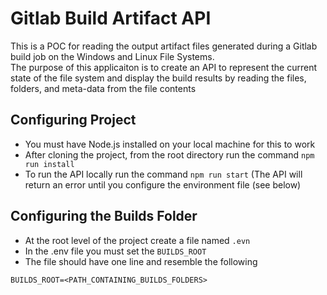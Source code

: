# Gitlab Build Artifact API
This is a POC for reading the output artifact files generated during a Gitlab build job on the Windows and Linux File Systems.  
The purpose of this applicaiton is to create an API to represent the current state of the file system and display the build results by reading the files, folders, and meta-data from the file contents

## Configuring Project
- You must have Node.js installed on your local machine for this to work
- After cloning the project, from the root directory run the command ```npm run install```
- To run the API locally run the command ```npm run start``` (The API will return an error until you configure the environment file (see below)

## Configuring the Builds Folder
- At the root level of the project create a file named ```.evn```
- In the .env file you must set the ```BUILDS_ROOT```
- The file should have one line and resemble the following

```BUILDS_ROOT=<PATH_CONTAINING_BUILDS_FOLDERS>``` 
